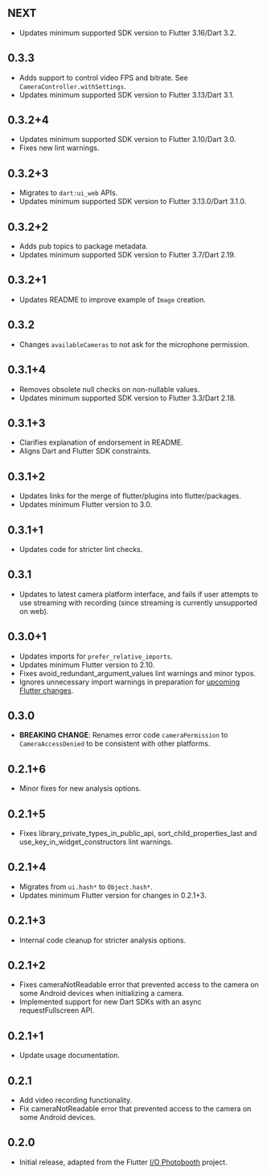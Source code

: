 ## NEXT

* Updates minimum supported SDK version to Flutter 3.16/Dart 3.2.

## 0.3.3

* Adds support to control video FPS and bitrate. See `CameraController.withSettings`.
* Updates minimum supported SDK version to Flutter 3.13/Dart 3.1.

## 0.3.2+4

* Updates minimum supported SDK version to Flutter 3.10/Dart 3.0.
* Fixes new lint warnings.

## 0.3.2+3

* Migrates to `dart:ui_web` APIs.
* Updates minimum supported SDK version to Flutter 3.13.0/Dart 3.1.0.

## 0.3.2+2

* Adds pub topics to package metadata.
* Updates minimum supported SDK version to Flutter 3.7/Dart 2.19.

## 0.3.2+1

* Updates README to improve example of `Image` creation.

## 0.3.2

* Changes `availableCameras` to not ask for the microphone permission.

## 0.3.1+4

* Removes obsolete null checks on non-nullable values.
* Updates minimum supported SDK version to Flutter 3.3/Dart 2.18.

## 0.3.1+3

* Clarifies explanation of endorsement in README.
* Aligns Dart and Flutter SDK constraints.

## 0.3.1+2

* Updates links for the merge of flutter/plugins into flutter/packages.
* Updates minimum Flutter version to 3.0.

## 0.3.1+1

* Updates code for stricter lint checks.

## 0.3.1

* Updates to latest camera platform interface, and fails if user attempts to use streaming with recording (since streaming is currently unsupported on web).

## 0.3.0+1

* Updates imports for `prefer_relative_imports`.
* Updates minimum Flutter version to 2.10.
* Fixes avoid_redundant_argument_values lint warnings and minor typos.
* Ignores unnecessary import warnings in preparation for [upcoming Flutter changes](https://github.com/flutter/flutter/pull/106316).

## 0.3.0

* **BREAKING CHANGE**: Renames error code `cameraPermission` to `CameraAccessDenied` to be consistent with other platforms.

## 0.2.1+6

* Minor fixes for new analysis options.

## 0.2.1+5

* Fixes library_private_types_in_public_api, sort_child_properties_last and use_key_in_widget_constructors
  lint warnings.

## 0.2.1+4

* Migrates from `ui.hash*` to `Object.hash*`.
* Updates minimum Flutter version for changes in 0.2.1+3.

## 0.2.1+3

* Internal code cleanup for stricter analysis options.

## 0.2.1+2

* Fixes cameraNotReadable error that prevented access to the camera on some Android devices when initializing a camera.
* Implemented support for new Dart SDKs with an async requestFullscreen API.

## 0.2.1+1

* Update usage documentation.

## 0.2.1

* Add video recording functionality.
* Fix cameraNotReadable error that prevented access to the camera on some Android devices.

## 0.2.0

* Initial release, adapted from the Flutter [I/O Photobooth](https://photobooth.flutter.dev/) project.
